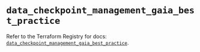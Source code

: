 # `data_checkpoint_management_gaia_best_practice`

Refer to the Terraform Registry for docs: [`data_checkpoint_management_gaia_best_practice`](https://registry.terraform.io/providers/checkpointsw/checkpoint/2.11.0/docs/data-sources/management_gaia_best_practice).

